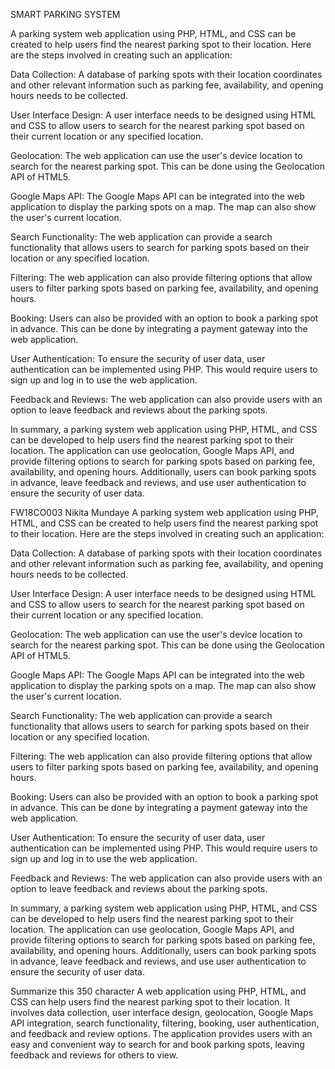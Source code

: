 SMART PARKING SYSTEM

A parking system web application using PHP, HTML, and CSS can be created to help users find the nearest parking spot to their location. Here are the steps involved in creating such an application:

Data Collection: A database of parking spots with their location coordinates and other relevant information such as parking fee, availability, and opening hours needs to be collected.

User Interface Design: A user interface needs to be designed using HTML and CSS to allow users to search for the nearest parking spot based on their current location or any specified location.

Geolocation: The web application can use the user's device location to search for the nearest parking spot. This can be done using the Geolocation API of HTML5.

Google Maps API: The Google Maps API can be integrated into the web application to display the parking spots on a map. The map can also show the user's current location.

Search Functionality: The web application can provide a search functionality that allows users to search for parking spots based on their location or any specified location.

Filtering: The web application can also provide filtering options that allow users to filter parking spots based on parking fee, availability, and opening hours.

Booking: Users can also be provided with an option to book a parking spot in advance. This can be done by integrating a payment gateway into the web application.

User Authentication: To ensure the security of user data, user authentication can be implemented using PHP. This would require users to sign up and log in to use the web application.

Feedback and Reviews: The web application can also provide users with an option to leave feedback and reviews about the parking spots.

In summary, a parking system web application using PHP, HTML, and CSS can be developed to help users find the nearest parking spot to their location. The application can use geolocation, Google Maps API, and provide filtering options to search for parking spots based on parking fee, availability, and opening hours. Additionally, users can book parking spots in advance, leave feedback and reviews, and use user authentication to ensure the security of user data.




FW18CO003 Nikita Mundaye
A parking system web application using PHP, HTML, and CSS can be created to help users find the nearest parking spot to their location. Here are the steps involved in creating such an application:

Data Collection: A database of parking spots with their location coordinates and other relevant information such as parking fee, availability, and opening hours needs to be collected.

User Interface Design: A user interface needs to be designed using HTML and CSS to allow users to search for the nearest parking spot based on their current location or any specified location.

Geolocation: The web application can use the user's device location to search for the nearest parking spot. This can be done using the Geolocation API of HTML5.

Google Maps API: The Google Maps API can be integrated into the web application to display the parking spots on a map. The map can also show the user's current location.

Search Functionality: The web application can provide a search functionality that allows users to search for parking spots based on their location or any specified location.

Filtering: The web application can also provide filtering options that allow users to filter parking spots based on parking fee, availability, and opening hours.

Booking: Users can also be provided with an option to book a parking spot in advance. This can be done by integrating a payment gateway into the web application.

User Authentication: To ensure the security of user data, user authentication can be implemented using PHP. This would require users to sign up and log in to use the web application.

Feedback and Reviews: The web application can also provide users with an option to leave feedback and reviews about the parking spots.

In summary, a parking system web application using PHP, HTML, and CSS can be developed to help users find the nearest parking spot to their location. The application can use geolocation, Google Maps API, and provide filtering options to search for parking spots based on parking fee, availability, and opening hours. Additionally, users can book parking spots in advance, leave feedback and reviews, and use user authentication to ensure the security of user data.





Summarize this 350 character
A web application using PHP, HTML, and CSS can help users find the nearest parking spot to their location. It involves data collection, user interface design, geolocation, Google Maps API integration, search functionality, filtering, booking, user authentication, and feedback and review options. The application provides users with an easy and convenient way to search for and book parking spots, leaving feedback and reviews for others to view.





